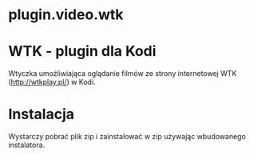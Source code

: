 plugin.video.wtk
========

WTK - plugin dla Kodi
====
Wtyczka umożliwiająca oglądanie filmów ze strony internetowej WTK (http://wtkplay.pl/) w Kodi.

Instalacja
====
Wystarczy pobrać plik zip i zainstalować w zip używając wbudowanego instalatora.




